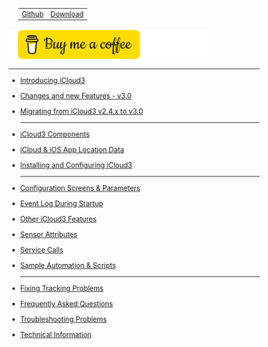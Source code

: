 <nav>
  <table style="padding: 10px 0 5px 20px;">
    <tr>
      <td>
        <a href="https://github.com/gcobb321/icloud3_v3" class="button-base">Github</a>
      </td>
      <td>
        <a href="https://github.com/gcobb321/icloud3_v3/releases" class="button-base">Download</a>
      </td>
    </tr>
  </table>
</nav>

<a href="https://www.buymeacoffee.com/gcobb321" target="_blank"><img src="images/buymeacoffee-sidebar.png"/></a>


------

- [Introducing  iCloud3](chapters/1.0-introduction.md)

- [Changes and new Features - v3.0](chapters/0.0-change-log-v3.0.md)

- [Migrating from iCloud3 v2.4.x to v3.0](chapters/0.1-migrating-v2.4-to-v3.0.md)

  ------

- [iCloud3 Components](chapters/1.1-ic3-components.md)

- [iCloud & iOS App Location Data](chapters/1.2-icloud-iosapp-loc-data.md)

- [Installing and Configuring iCloud3](chapters/2.0-installing-and-configuring.md)

  ------

- [Configuration Screens & Parameters](chapters/3.0-config-parms.md)

- [Event Log During Startup](chapters/1.4-evlog-during-startup.md)

- [Other iCloud3 Features](chapters/3.1-other-topics.md)
- [Sensor Attributes](chapters/3.2-attributes.md)

- [Service Calls](chapters/4.1-service-calls.md)

- [Sample Automation & Scripts](chapters/5.0-sample-automation-scripts.md)

  ------

- [Fixing Tracking Problems](chapters/4.2-device-tracking-problems.md)

- [Frequently Asked Questions](chapters/4.3-frequently-asked-questions.md)

- [Troubleshooting Problems](chapters/4.6-troubleshooting-problems.md)

- [Technical Information](chapters/6.0-tech-info.md)

